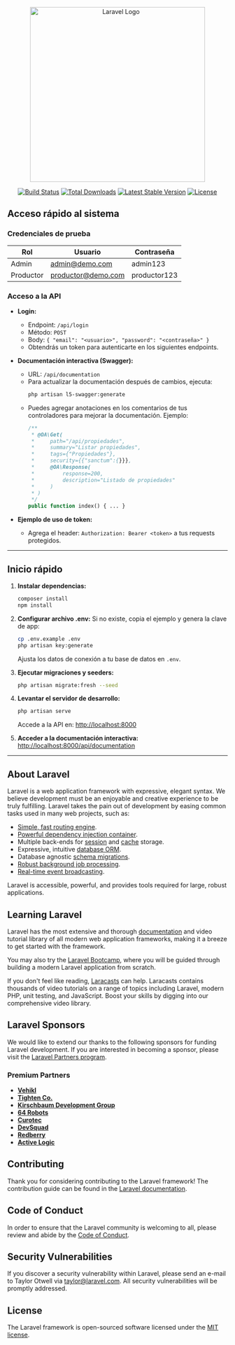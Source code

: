 <p align="center"><a href="https://laravel.com" target="_blank"><img src="https://raw.githubusercontent.com/laravel/art/master/logo-lockup/5%20SVG/2%20CMYK/1%20Full%20Color/laravel-logolockup-cmyk-red.svg" width="400" alt="Laravel Logo"></a></p>

<p align="center">
<a href="https://github.com/laravel/framework/actions"><img src="https://github.com/laravel/framework/workflows/tests/badge.svg" alt="Build Status"></a>
<a href="https://packagist.org/packages/laravel/framework"><img src="https://img.shields.io/packagist/dt/laravel/framework" alt="Total Downloads"></a>
<a href="https://packagist.org/packages/laravel/framework"><img src="https://img.shields.io/packagist/v/laravel/framework" alt="Latest Stable Version"></a>
<a href="https://packagist.org/packages/laravel/framework"><img src="https://img.shields.io/packagist/l/laravel/framework" alt="License"></a>
</p>

## Acceso rápido al sistema

### Credenciales de prueba

| Rol       | Usuario                | Contraseña    |
|-----------|------------------------|---------------|
| Admin     | admin@demo.com         | admin123      |
| Productor | productor@demo.com     | productor123  |

### Acceso a la API

- **Login:**
  - Endpoint: `/api/login`
  - Método: `POST`
  - Body: `{ "email": "<usuario>", "password": "<contraseña>" }`
  - Obtendrás un token para autenticarte en los siguientes endpoints.

- **Documentación interactiva (Swagger):**
  - URL: `/api/documentation`
  - Para actualizar la documentación después de cambios, ejecuta:
    ```bash
    php artisan l5-swagger:generate
    ```
  - Puedes agregar anotaciones en los comentarios de tus controladores para mejorar la documentación. Ejemplo:
    ```php
    /**
     * @OA\Get(
     *     path="/api/propiedades",
     *     summary="Listar propiedades",
     *     tags={"Propiedades"},
     *     security={{"sanctum":{}}},
     *     @OA\Response(
     *         response=200,
     *         description="Listado de propiedades"
     *     )
     * )
     */
    public function index() { ... }
    ```

- **Ejemplo de uso de token:**
  - Agrega el header: `Authorization: Bearer <token>` a tus requests protegidos.

---

## Inicio rápido

1. **Instalar dependencias:**
   ```bash
   composer install
   npm install
   ```

2. **Configurar archivo .env:**
   Si no existe, copia el ejemplo y genera la clave de app:
   ```bash
   cp .env.example .env
   php artisan key:generate
   ```
   Ajusta los datos de conexión a tu base de datos en `.env`.

3. **Ejecutar migraciones y seeders:**
   ```bash
   php artisan migrate:fresh --seed
   ```

4. **Levantar el servidor de desarrollo:**
   ```bash
   php artisan serve
   ```
   Accede a la API en: [http://localhost:8000](http://localhost:8000)

5. **Acceder a la documentación interactiva:**
   [http://localhost:8000/api/documentation](http://localhost:8000/api/documentation)

---

## About Laravel

Laravel is a web application framework with expressive, elegant syntax. We believe development must be an enjoyable and creative experience to be truly fulfilling. Laravel takes the pain out of development by easing common tasks used in many web projects, such as:

- [Simple, fast routing engine](https://laravel.com/docs/routing).
- [Powerful dependency injection container](https://laravel.com/docs/container).
- Multiple back-ends for [session](https://laravel.com/docs/session) and [cache](https://laravel.com/docs/cache) storage.
- Expressive, intuitive [database ORM](https://laravel.com/docs/eloquent).
- Database agnostic [schema migrations](https://laravel.com/docs/migrations).
- [Robust background job processing](https://laravel.com/docs/queues).
- [Real-time event broadcasting](https://laravel.com/docs/broadcasting).

Laravel is accessible, powerful, and provides tools required for large, robust applications.

## Learning Laravel

Laravel has the most extensive and thorough [documentation](https://laravel.com/docs) and video tutorial library of all modern web application frameworks, making it a breeze to get started with the framework.

You may also try the [Laravel Bootcamp](https://bootcamp.laravel.com), where you will be guided through building a modern Laravel application from scratch.

If you don't feel like reading, [Laracasts](https://laracasts.com) can help. Laracasts contains thousands of video tutorials on a range of topics including Laravel, modern PHP, unit testing, and JavaScript. Boost your skills by digging into our comprehensive video library.

## Laravel Sponsors

We would like to extend our thanks to the following sponsors for funding Laravel development. If you are interested in becoming a sponsor, please visit the [Laravel Partners program](https://partners.laravel.com).

### Premium Partners

- **[Vehikl](https://vehikl.com/)**
- **[Tighten Co.](https://tighten.co)**
- **[Kirschbaum Development Group](https://kirschbaumdevelopment.com)**
- **[64 Robots](https://64robots.com)**
- **[Curotec](https://www.curotec.com/services/technologies/laravel/)**
- **[DevSquad](https://devsquad.com/hire-laravel-developers)**
- **[Redberry](https://redberry.international/laravel-development/)**
- **[Active Logic](https://activelogic.com)**

## Contributing

Thank you for considering contributing to the Laravel framework! The contribution guide can be found in the [Laravel documentation](https://laravel.com/docs/contributions).

## Code of Conduct

In order to ensure that the Laravel community is welcoming to all, please review and abide by the [Code of Conduct](https://laravel.com/docs/contributions#code-of-conduct).

## Security Vulnerabilities

If you discover a security vulnerability within Laravel, please send an e-mail to Taylor Otwell via [taylor@laravel.com](mailto:taylor@laravel.com). All security vulnerabilities will be promptly addressed.

## License

The Laravel framework is open-sourced software licensed under the [MIT license](https://opensource.org/licenses/MIT).

